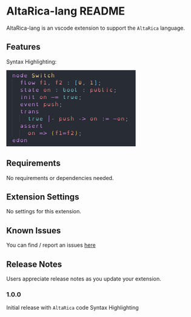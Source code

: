 # AltaRica-lang README

AltaRica-lang is an vscode extension to support the `AltaRica` language.

## Features

Syntax Highlighting:

![Syntax Highlighting](images/syntaxHighlighting.png)

## Requirements

No requirements or dependencies needed.

## Extension Settings

No settings for this extension.

## Known Issues

You can find / report an issues [here](https://github.com/charles66820/altarica-vscode-extension/issues)

## Release Notes

Users appreciate release notes as you update your extension.

### 1.0.0

Initial release with `AltaRica` code Syntax Highlighting
